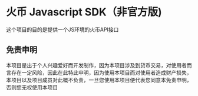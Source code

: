 # 火币 Javascript SDK（非官方版)
这个项目的目的是提供一个JS环境的火币API接口

## 免责申明
本项目是出于个人兴趣爱好而开发制作，因为本项目涉及到货币交易，对使用者而言存在一定风险，因此在此特此申明，因为使用本项目而对使用者造成财产损失，本项目以及项目成员对此概不负责，一旦您使用本项目便代表您同意本免责申明，否则您无权使用本项目
